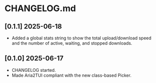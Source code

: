 # CHANGELOG.md

## [0.1.1] 2025-06-18
 - Added a global stats string to show the total upload/download speed and the number of active, waiting, and stopped downloads.
## [0.1.0] 2025-06-17
 - CHANGELOG started.
 - Made Aria2TUI compliant with the new class-based Picker.

